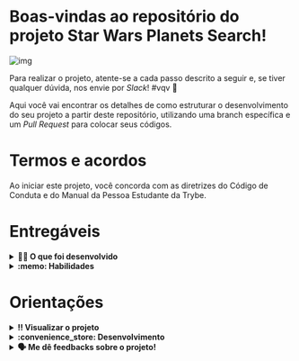 # Boas-vindas ao repositório do projeto Star Wars Planets Search!

![img](projectIntro.gif)

Para realizar o projeto, atente-se a cada passo descrito a seguir e, se tiver qualquer dúvida, nos envie por _Slack_! #vqv 🚀

Aqui você vai encontrar os detalhes de como estruturar o desenvolvimento do seu projeto a partir deste repositório, utilizando uma branch específica e um _Pull Request_ para colocar seus códigos.

# Termos e acordos

Ao iniciar este projeto, você concorda com as diretrizes do Código de Conduta e do Manual da Pessoa Estudante da Trybe.

# Entregáveis


<details>
  <summary><strong>👨‍💻 O que foi desenvolvido</strong></summary><br />

  Desenvolvi uma lista com filtros de planetas do universo de Star Wars usando **Context API e Hooks** para controlar os estados globais.

  **Segue link deploy do modelo do projeto:**
  https://trybe-starwars.surge.sh/

  :warning:**IMPORTANTE**: O modelo serve apenas para fins de ilustração.
</details>

<details>
  <summary><strong>:memo: Habilidades</strong></summary><br />

  Nesse projeto eu:

  * Utilizei a _Context API_ do **React** para gerenciar estado.
  * Utilizei o _React Hook useState_;
  * Utilizei o _React Hook useContext_;
  * Utilizei o _React Hook useEffect_;
  * Criei _React Hooks_ customizados.
  * Escrevi testes para garantir que sua aplicação possua uma boa cobertura de testes.

</details>

# Orientações

<details>
  <summary><strong>‼️ Visualizar o projeto</strong></summary><br />

  1. Clone o repositório

  - Use o comando: `git clone git@github.com:p4n1k0/project_starwars_datatable_with_context_api_and_hooks.git`.
  - Entre na pasta do repositório que você acabou de clonar:
    - `cd project_starwars_datatable_with_context_api_and_hooks`

  2. Instale as dependências

  - `npm install`.  
  
  3. Rode o projeto
  
  - `npm start`

</details>

<details>
  <summary><strong>:convenience_store: Desenvolvimento </strong></summary><br />

  Neste projeto eu utilizei **Context API e Hooks** para desenvolver uma lista com filtros de planetas do universo de Star Wars.

  O modelo do projeto pode ser acessado [neste link](https://trybe-starwars.surge.sh/).

  :warning: **IMPORTANTE**: O modelo serve apenas para fins de ilustração. Para desenvolver o projeto, é mandatório que você siga os requisitos apontados no Readme.
</details>

<details>
  <summary><strong>🗣 Me dê feedbacks sobre o projeto!</strong></summary><br />

</details>
